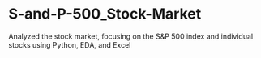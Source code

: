 # S-and-P-500_Stock-Market
Analyzed the stock market, focusing on the S&amp;P 500 index and individual stocks using Python, EDA, and Excel
